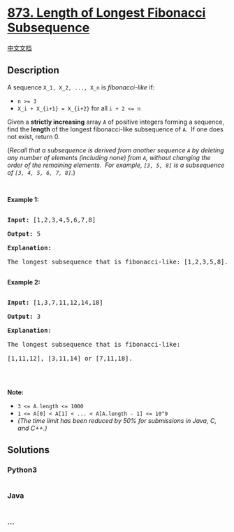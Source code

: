 # [873. Length of Longest Fibonacci Subsequence](https://leetcode.com/problems/length-of-longest-fibonacci-subsequence)

[中文文档](/solution/0800-0899/0873.Length%20of%20Longest%20Fibonacci%20Subsequence/README.md)

## Description

<p>A sequence <code>X_1, X_2, ..., X_n</code>&nbsp;is <em>fibonacci-like</em> if:</p>

<ul>
    <li><code>n &gt;= 3</code></li>
    <li><code>X_i + X_{i+1} = X_{i+2}</code>&nbsp;for all&nbsp;<code>i + 2 &lt;= n</code></li>
</ul>

<p>Given a <b>strictly increasing</b>&nbsp;array&nbsp;<code>A</code> of positive integers forming a sequence, find the <strong>length</strong> of the longest fibonacci-like subsequence of <code>A</code>.&nbsp; If one does not exist, return 0.</p>

<p>(<em>Recall that a subsequence is derived from another sequence <code>A</code> by&nbsp;deleting any number of&nbsp;elements (including none)&nbsp;from <code>A</code>, without changing the order of the remaining elements.&nbsp; For example, <code>[3, 5, 8]</code> is a subsequence of <code>[3, 4, 5, 6, 7, 8]</code>.</em>)</p>

<p>&nbsp;</p>

<ul>

</ul>

<p><strong>Example 1:</strong></p>

<pre>

<strong>Input: </strong>[1,2,3,4,5,6,7,8]

<strong>Output: </strong>5

<strong>Explanation:

</strong>The longest subsequence that is fibonacci-like: [1,2,3,5,8].

</pre>

<p><strong>Example 2:</strong></p>

<pre>

<strong>Input: </strong>[1,3,7,11,12,14,18]

<strong>Output: </strong>3

<strong>Explanation</strong>:

The longest subsequence that is fibonacci-like:

[1,11,12], [3,11,14] or [7,11,18].

</pre>

<p>&nbsp;</p>

<p><strong>Note:</strong></p>

<ul>
    <li><code>3 &lt;= A.length &lt;= 1000</code></li>
    <li><code>1 &lt;= A[0] &lt; A[1] &lt; ... &lt; A[A.length - 1] &lt;= 10^9</code></li>
    <li><em>(The time limit has been reduced by 50% for submissions in Java, C, and C++.)</em></li>
</ul>

## Solutions

<!-- tabs:start -->

### **Python3**

```python

```

### **Java**

```java

```

### **...**

```

```

<!-- tabs:end -->
